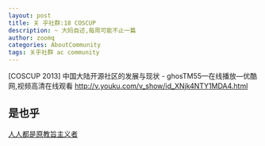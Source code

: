 ```yaml
---
layout: post
title: 关 乎社群:18 COSCUP
description: ~ 大妈自述,每周可能不止一篇
author: zoomq
categories: AboutCommunity
tags: 关乎社群 ac community
---
```


[COSCUP 2013] 中国大陆开源社区的发展与现状 - ghosTM55—在线播放—优酷网,视频高清在线观看 
    http://v.youku.com/v_show/id_XNjk4NTY1MDA4.html
    
<!--more-->

## 是也乎

[人人都是原教旨主义者](http://www.douban.com/note/260649544/)
